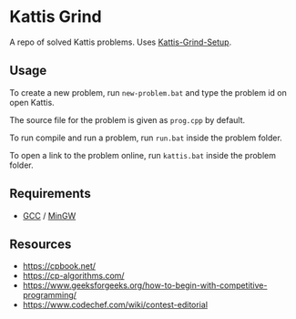 # Kattis Grind

A repo of solved Kattis problems. Uses [Kattis-Grind-Setup](https://github.com/JarateKing/Kattis-Grind-Setup).

## Usage

To create a new problem, run `new-problem.bat` and type the problem id on open Kattis.

The source file for the problem is given as `prog.cpp` by default.

To run compile and run a problem, run `run.bat` inside the problem folder.

To open a link to the problem online, run `kattis.bat` inside the problem folder.

## Requirements

* [GCC](https://gcc.gnu.org/) / [MinGW](http://mingw.org/) 

## Resources

* https://cpbook.net/
* https://cp-algorithms.com/
* https://www.geeksforgeeks.org/how-to-begin-with-competitive-programming/
* https://www.codechef.com/wiki/contest-editorial


